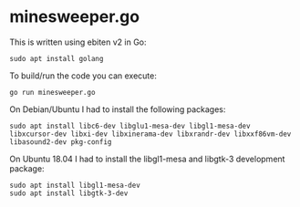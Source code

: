 # minesweeper.go

This is written using ebiten v2 in Go:

    sudo apt install golang

To build/run the code you can execute:

    go run minesweeper.go

On Debian/Ubuntu I had to install the following packages:

    sudo apt install libc6-dev libglu1-mesa-dev libgl1-mesa-dev libxcursor-dev libxi-dev libxinerama-dev libxrandr-dev libxxf86vm-dev libasound2-dev pkg-config


On Ubuntu 18.04 I had to install the libgl1-mesa and libgtk-3 development package:

    sudo apt install libgl1-mesa-dev
    sudo apt install libgtk-3-dev


    
  
